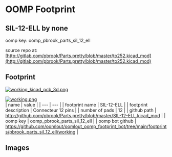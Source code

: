 # OOMP Footprint  
## SIL-12-ELL  by none  
  
oomp key: oomp_pbrook_parts_sil_12_ell  
  
source repo at: [http://gitlab.com/pbrook/Parts.pretty/blob/master/to252.kicad_mod](http://gitlab.com/pbrook/Parts.pretty/blob/master/to252.kicad_mod)  
## Footprint  
  
[![working_kicad_pcb_3d.png](working_kicad_pcb_3d_600.png)](working_kicad_pcb_3d.png)  
  
[![working.png](working_600.png)](working.png)  
| name | value | 
| --- | --- | 
| footprint name | SIL-12-ELL | 
| footprint description | Connecteur 12 pins | 
| number of pads | 12 | 
| github path | http://github.com/pbrook/Parts.pretty/blob/master/SIL-12-ELL.kicad_mod | 
| oomp key | oomp_pbrook_parts_sil_12_ell | 
| oomp bot github | https://github.com/oomlout/oomlout_oomp_footprint_bot/tree/main/footprints/pbrook_parts_sil_12_ell/working | 
## Images  

